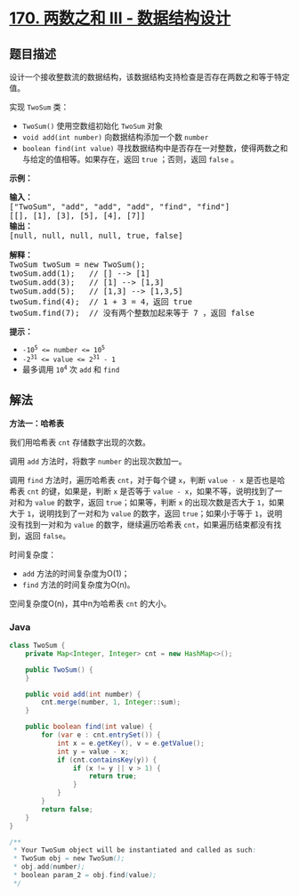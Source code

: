 # [170. 两数之和 III - 数据结构设计](https://leetcode.cn/problems/two-sum-iii-data-structure-design)

## 题目描述

<p>设计一个接收整数流的数据结构，该数据结构支持检查是否存在两数之和等于特定值。</p>

<p>实现 <code>TwoSum</code> 类：</p>

<ul>
	<li><code>TwoSum()</code> 使用空数组初始化 <code>TwoSum</code> 对象</li>
	<li><code>void add(int number)</code> 向数据结构添加一个数 <code>number</code></li>
	<li><code>boolean find(int value)</code> 寻找数据结构中是否存在一对整数，使得两数之和与给定的值相等。如果存在，返回 <code>true</code> ；否则，返回 <code>false</code> 。</li>
</ul>

<p><strong>示例：</strong></p>

<pre>
<strong>输入：</strong>
["TwoSum", "add", "add", "add", "find", "find"]
[[], [1], [3], [5], [4], [7]]
<strong>输出：</strong>
[null, null, null, null, true, false]

<strong>解释：</strong>
TwoSum twoSum = new TwoSum();
twoSum.add(1);   // [] --&gt; [1]
twoSum.add(3);   // [1] --&gt; [1,3]
twoSum.add(5);   // [1,3] --&gt; [1,3,5]
twoSum.find(4);  // 1 + 3 = 4，返回 true
twoSum.find(7);  // 没有两个整数加起来等于 7 ，返回 false</pre>

<p><strong>提示：</strong></p>

<ul>
	<li><code>-10<sup>5</sup> &lt;= number &lt;= 10<sup>5</sup></code></li>
	<li><code>-2<sup>31</sup> &lt;= value &lt;= 2<sup>31</sup> - 1</code></li>
	<li>最多调用 <code>10<sup>4</sup></code> 次 <code>add</code> 和 <code>find</code></li>
</ul>

## 解法

**方法一：哈希表**

我们用哈希表 `cnt` 存储数字出现的次数。

调用 `add` 方法时，将数字 `number` 的出现次数加一。

调用 `find` 方法时，遍历哈希表 `cnt`，对于每个键 `x`，判断 `value - x` 是否也是哈希表 `cnt` 的键，如果是，判断 `x` 是否等于 `value - x`，如果不等，说明找到了一对和为 `value` 的数字，返回 `true`；如果等，判断 `x` 的出现次数是否大于 `1`，如果大于 `1`，说明找到了一对和为 `value` 的数字，返回 `true`；如果小于等于 `1`，说明没有找到一对和为 `value` 的数字，继续遍历哈希表 `cnt`，如果遍历结束都没有找到，返回 `false`。

时间复杂度：

-   `add` 方法的时间复杂度为O(1)；
-   `find` 方法的时间复杂度为O(n)。

空间复杂度O(n)，其中n为哈希表 `cnt` 的大小。

### **Java**

```java
class TwoSum {
    private Map<Integer, Integer> cnt = new HashMap<>();

    public TwoSum() {
    }

    public void add(int number) {
        cnt.merge(number, 1, Integer::sum);
    }

    public boolean find(int value) {
        for (var e : cnt.entrySet()) {
            int x = e.getKey(), v = e.getValue();
            int y = value - x;
            if (cnt.containsKey(y)) {
                if (x != y || v > 1) {
                    return true;
                }
            }
        }
        return false;
    }
}

/**
 * Your TwoSum object will be instantiated and called as such:
 * TwoSum obj = new TwoSum();
 * obj.add(number);
 * boolean param_2 = obj.find(value);
 */
```
